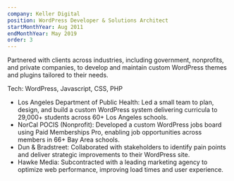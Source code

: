 ```yaml
---
company: Keller Digital
position: WordPress Developer & Solutions Architect
startMonthYear: Aug 2011
endMonthYear: May 2019
order: 3
---
```


Partnered with clients across industries, including government, nonprofits, and private companies, to develop and maintain custom WordPress themes and plugins tailored to their needs.

<div class="relative pt-3 pb-2 pl-6 pr-2 overflow-hidden text-left border-2 rounded-lg border-teal-950 bg-black mb-8 mt-8">
<span class="font-bold">Tech: </span>WordPress, Javascript, CSS, PHP
</div>

- Los Angeles Department of Public Health: Led a small team to plan, design, and build a custom WordPress system delivering curricula to 29,000+ students across 60+ Los Angeles schools.
- NorCal POCIS (Nonprofit): Developed a custom WordPress jobs board using Paid Memberships Pro, enabling job opportunities across members in 66+ Bay Area schools.
- Dun & Bradstreet: Collaborated with stakeholders to identify pain points and deliver strategic improvements to their WordPress site.
- Hawke Media: Subcontracted with a leading marketing agency to optimize web performance, improving load times and user experience.
